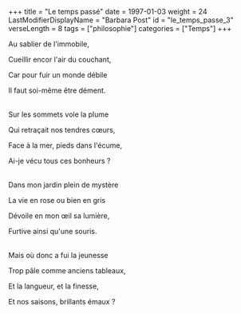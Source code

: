 +++
title = "Le temps passé"
date = 1997-01-03
weight = 24
LastModifierDisplayName = "Barbara Post"
id = "le_temps_passe_3"
verseLength = 8
tags = ["philosophie"]
categories = ["Temps"]
+++

Au sablier de l'immobile,

Cueillir encor l'air du couchant,

Car pour fuir un monde débile

Il faut soi-même être dément.

 \
Sur les sommets vole la plume

Qui retraçait nos tendres cœurs,

Face à la mer, pieds dans l'écume,

Ai-je vécu tous ces bonheurs ?

 \
Dans mon jardin plein de mystère

La vie en rose ou bien en gris

Dévoile en mon œil sa lumière,

Furtive ainsi qu'une souris.

 \
Mais où donc a fui la jeunesse

Trop pâle comme anciens tableaux,

Et la langueur, et la finesse,

Et nos saisons, brillants émaux ?

